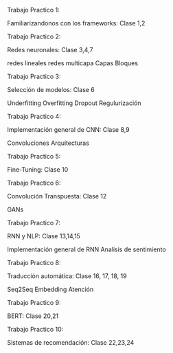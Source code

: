 Trabajo Practico 1:

  Familiarizandonos con los frameworks: Clase 1,2
  
Trabajo Practico 2:

  Redes neuronales: Clase 3,4,7
  
   redes lineales
   redes multicapa
   Capas
   Bloques

Trabajo Practico 3: 

  Selección de modelos: Clase 6
  
   Underfitting
   Overfitting
   Dropout
   Regulurización

Trabajo Practico 4: 

  Implementación general de CNN: Clase 8,9
  
   Convoluciones
   Arquitecturas

Trabajo Practico 5:

  Fine-Tuning: Clase 10

Trabajo Practico 6:

  Convolución Transpuesta: Clase 12
  
   GANs

Trabajo Practico 7:

  RNN y NLP: Clase 13,14,15
  
   Implementación general de RNN
   Analisis de sentimiento

Trabajo Practico 8:

  Traducción automática: Clase 16, 17, 18, 19
  
   Seq2Seq
   Embedding
   Atención

Trabajo Practico 9:

  BERT: Clase 20,21

Trabajo Practico 10:

  Sistemas de recomendación: Clase 22,23,24
